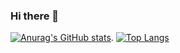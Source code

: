 ### Hi there 👋

<!--
**yachae85/yachae85** is a ✨ _special_ ✨ repository because its `README.md` (this file) appears on your GitHub profile.

Here are some ideas to get you started:

- 🔭 I’m currently working on ...
- 🌱 I’m currently learning ...
- 👯 I’m looking to collaborate on ...
- 🤔 I’m looking for help with ...
- 💬 Ask me about ...
- 📫 How to reach me: ...
- 😄 Pronouns: ...
- ⚡ Fun fact: ...
-->

[![Anurag's GitHub stats](https://github-readme-stats.vercel.app/api?username=yachae85)](https://github.com/anuraghazra/github-readme-stats). 
[![Top Langs](https://github-readme-stats.vercel.app/api/top-langs/?username=yachae85)](https://github.com/anuraghazra/github-readme-stats)
